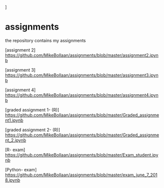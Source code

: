 ]
# assignments
the repository contains my assignments

[assignment 2] https://github.com/MikeBollaan/assignments/blob/master/assignment2.ipynb

[assignment 3] https://github.com/MikeBollaan/assignments/blob/master/assignment3.ipynb

[assignment 4] https://github.com/MikeBollaan/assignments/blob/master/assignment4.ipynb

[graded assignment 1- (R)] https://github.com/MikeBollaan/assignments/blob/master/Graded_assignment1.ipynb

[graded assignment 2- (R)] https://github.com/MikeBollaan/assignments/blob/master/Graded_assignment_2.ipynb

[R- exam] https://github.com/MikeBollaan/assignments/blob/master/Exam_student.ipynb

[Python- exam] https://github.com/MikeBollaan/assignments/blob/master/exam_june_7_2018.ipynb







